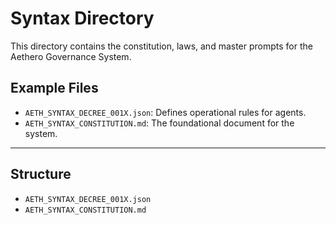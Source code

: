 # Syntax Directory

This directory contains the constitution, laws, and master prompts for the Aethero Governance System.

## Example Files
- `AETH_SYNTAX_DECREE_001X.json`: Defines operational rules for agents.
- `AETH_SYNTAX_CONSTITUTION.md`: The foundational document for the system.

---

## Structure
- `AETH_SYNTAX_DECREE_001X.json`
- `AETH_SYNTAX_CONSTITUTION.md`
